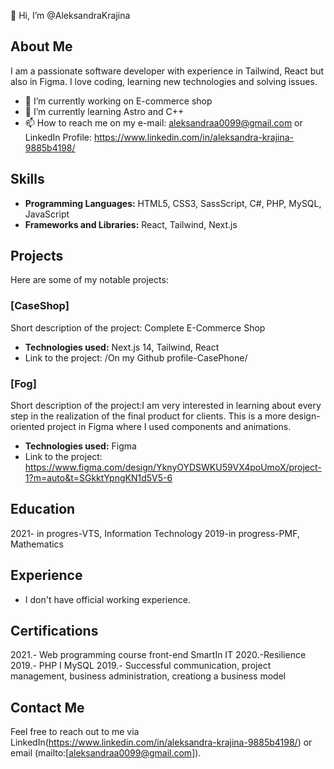 👋 Hi, I’m @AleksandraKrajina

## About Me
I am a passionate software developer with experience in Tailwind, React but also in Figma. I love coding, learning new technologies and solving issues.

- 🔭 I’m currently working on E-commerce shop
- 🌱 I’m currently learning Astro and C++
- 📫 How to reach me on my e-mail: aleksandraa0099@gmail.com or LinkedIn Profile: https://www.linkedin.com/in/aleksandra-krajina-9885b4198/

## Skills
- **Programming Languages:** HTML5, CSS3, SassScript, C#, PHP, MySQL, JavaScript
- **Frameworks and Libraries:** React, Tailwind, Next.js

## Projects
Here are some of my notable projects:

### [CaseShop]
Short description of the project: Complete E-Commerce Shop
- **Technologies used:** Next.js 14, Tailwind, React
- Link to the project: /On my Github profile-CasePhone/

### [Fog]
Short description of the project:I am very interested in learning about every step in the realization of the final product for clients.
This is a more design-oriented project in Figma where I used components and animations.
- **Technologies used:** Figma
- Link to the project: https://www.figma.com/design/YknyOYDSWKU59VX4poUmoX/project-1?m=auto&t=SGkktYpngKN1d5V5-6


## Education
2021- in progres-VTS, Information Technology
2019-in progress-PMF, Mathematics


## Experience
- I don't have official working experience.

## Certifications
2021.- Web programming course front-end SmartIn IT
2020.-Resilience
2019.- PHP I MySQL
2019.- Successful communication, project management, business administration, creationg a business model


## Contact Me
Feel free to reach out to me via LinkedIn(https://www.linkedin.com/in/aleksandra-krajina-9885b4198/) or email (mailto:[aleksandraa0099@gmail.com]).




